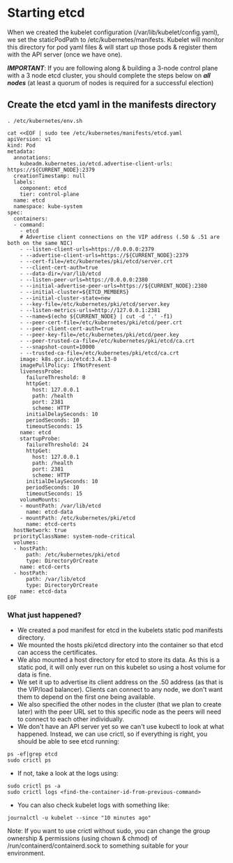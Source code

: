 # Starting etcd
When we created the kubelet configuration (/var/lib/kubelet/config.yaml), we set the staticPodPath to /etc/kubernetes/manifests.
Kubelet will monitor this directory for pod yaml files & will start up those pods & register them with the API server (once we have one).

***IMPORTANT***: If you are following along & building a 3-node control plane with a 3 node etcd cluster, you should complete the steps below on ***all nodes*** (at least a quorum of nodes is required for a successful election)

## Create the etcd yaml in the manifests directory
```
. /etc/kubernetes/env.sh

cat <<EOF | sudo tee /etc/kubernetes/manifests/etcd.yaml
apiVersion: v1
kind: Pod
metadata:
  annotations:
    kubeadm.kubernetes.io/etcd.advertise-client-urls: https://${CURRENT_NODE}:2379
  creationTimestamp: null
  labels:
    component: etcd
    tier: control-plane
  name: etcd
  namespace: kube-system
spec:
  containers:
  - command:
    - etcd
    # Advertise client connections on the VIP address (.50 & .51 are both on the same NIC)
    - --listen-client-urls=https://0.0.0.0:2379
    - --advertise-client-urls=https://${CURRENT_NODE}:2379
    - --cert-file=/etc/kubernetes/pki/etcd/server.crt
    - --client-cert-auth=true
    - --data-dir=/var/lib/etcd
    - --listen-peer-urls=https://0.0.0.0:2380
    - --initial-advertise-peer-urls=https://${CURRENT_NODE}:2380
    - --initial-cluster=${ETCD_MEMBERS}
    - --initial-cluster-state=new
    - --key-file=/etc/kubernetes/pki/etcd/server.key
    - --listen-metrics-urls=http://127.0.0.1:2381
    - --name=$(echo ${CURRENT_NODE} | cut -d '.' -f1)
    - --peer-cert-file=/etc/kubernetes/pki/etcd/peer.crt
    - --peer-client-cert-auth=true
    - --peer-key-file=/etc/kubernetes/pki/etcd/peer.key
    - --peer-trusted-ca-file=/etc/kubernetes/pki/etcd/ca.crt
    - --snapshot-count=10000
    - --trusted-ca-file=/etc/kubernetes/pki/etcd/ca.crt
    image: k8s.gcr.io/etcd:3.4.13-0
    imagePullPolicy: IfNotPresent
    livenessProbe:
      failureThreshold: 8
      httpGet:
        host: 127.0.0.1
        path: /health
        port: 2381
        scheme: HTTP
      initialDelaySeconds: 10
      periodSeconds: 10
      timeoutSeconds: 15
    name: etcd
    startupProbe:
      failureThreshold: 24
      httpGet:
        host: 127.0.0.1
        path: /health
        port: 2381
        scheme: HTTP
      initialDelaySeconds: 10
      periodSeconds: 10
      timeoutSeconds: 15
    volumeMounts:
    - mountPath: /var/lib/etcd
      name: etcd-data
    - mountPath: /etc/kubernetes/pki/etcd
      name: etcd-certs
  hostNetwork: true
  priorityClassName: system-node-critical
  volumes:
  - hostPath:
      path: /etc/kubernetes/pki/etcd
      type: DirectoryOrCreate
    name: etcd-certs
  - hostPath:
      path: /var/lib/etcd
      type: DirectoryOrCreate
    name: etcd-data
EOF
```
### What just happened?
- We created a pod manifest for etcd in the kubelets static pod manifests directory.
- We mounted the hosts pki/etcd directory into the container so that etcd can access the certificates.
- We also mounted a host directory for etcd to store its data. As this is a static pod, it will only ever run on this kubelet so using a host volume for data is fine.
- We set it up to advertise its client address on the .50 address (as that is the VIP/load balancer). Clients can connect to any node, we don't want them to depend on the first one being available.
- We also specified the other nodes in the cluster (that we plan to create later) with the peer URL set to this specific node as the peers will need to connect to each other individually.
- We don't have an API server yet so we can't use kubectl to look at what happened. Instead, we can use crictl, so if everything is right, you should be able to see etcd running:
```
ps -ef|grep etcd
sudo crictl ps
```
- If not, take a look at the logs using:
```
sudo crictl ps -a
sudo crictl logs <find-the-container-id-from-previous-command>
```
- You can also check kubelet logs with something like:
```
journalctl -u kubelet --since "10 minutes ago"
```
Note: If you want to use crictl without sudo, you can change the group ownership & permissions (using chown & chmod) of /run/containerd/containerd.sock to something suitable for your environment.
